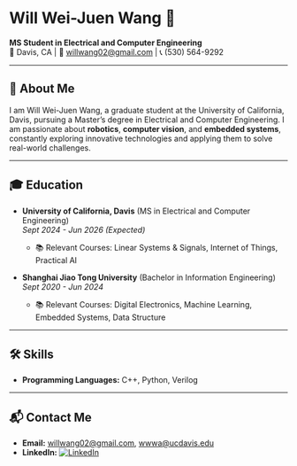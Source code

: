 # **Will Wei-Juen Wang** 🌟  
**MS Student in Electrical and Computer Engineering**  
📍 Davis, CA | 📧 willwang02@gmail.com | 📞 (530) 564-9292  

---

## 👋 **About Me**  
I am Will Wei-Juen Wang, a graduate student at the University of California, Davis, pursuing a Master’s degree in Electrical and Computer Engineering. I am passionate about **robotics**, **computer vision**, and **embedded systems**, constantly exploring innovative technologies and applying them to solve real-world challenges.

---

## 🎓 **Education**  
- **University of California, Davis** (MS in Electrical and Computer Engineering)  
  *Sept 2024 - Jun 2026 (Expected)*  
  - 📚 Relevant Courses: Linear Systems & Signals, Internet of Things, Practical AI  

- **Shanghai Jiao Tong University** (Bachelor in Information Engineering)  
  *Sept 2020 - Jun 2024*  
  - 📚 Relevant Courses: Digital Electronics, Machine Learning, Embedded Systems, Data Structure  

---

## 🛠️ **Skills**  
- **Programming Languages:** C++, Python, Verilog  
<!-- - **Expertise:** --> 

---

## 📬 **Contact Me**  
- **Email:** willwang02@gmail.com, wwwa@ucdavis.edu  
- **LinkedIn:** [![LinkedIn](https://img.shields.io/badge/LinkedIn-Profile-blue)](www.linkedin.com/in/willwang02)  
